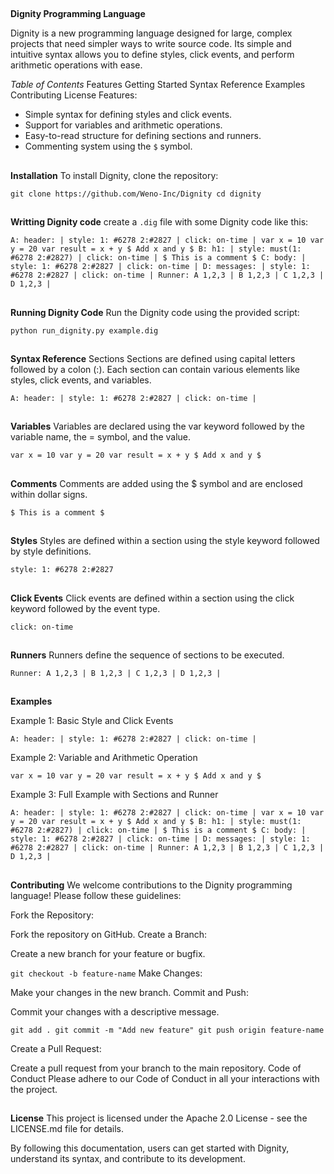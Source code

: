 ##
**Dignity Programming Language**

Dignity is a new programming language designed for large, complex projects that need simpler ways to write source code. Its simple and intuitive syntax allows you to define styles, click events, and perform arithmetic operations with ease.

*Table of Contents*
Features
Getting Started
Syntax Reference
Examples
Contributing
License
Features:
- Simple syntax for defining styles and click events.
- Support for variables and arithmetic operations.
- Easy-to-read structure for defining sections and runners.
- Commenting system using the ``$`` symbol.

##
**Installation**
To install Dignity, clone the repository:

``
git clone https://github.com/Weno-Inc/Dignity
cd dignity
``

##
**Writting Dignity code**
create a ``.dig`` file with some Dignity code like this:

``
A: header: | style: 1: #6278 2:#2827 | click: on-time |
var x = 10
var y = 20
var result = x + y $ Add x and y $
B: h1: | style: must(1: #6278 2:#2827) | click: on-time | $ This is a comment $
C: body: | style: 1: #6278 2:#2827 | click: on-time |
D: messages: | style: 1: #6278 2:#2827 | click: on-time |
Runner: A 1,2,3 | B 1,2,3 | C 1,2,3 | D 1,2,3 |
``

##
**Running Dignity Code**
Run the Dignity code using the provided script:

``
python run_dignity.py example.dig
``

##
**Syntax Reference**
Sections
Sections are defined using capital letters followed by a colon (:). Each section can contain various elements like styles, click events, and variables.

``
A: header: | style: 1: #6278 2:#2827 | click: on-time |
``

##
**Variables**
Variables are declared using the var keyword followed by the variable name, the = symbol, and the value.

``
var x = 10
var y = 20
var result = x + y $ Add x and y $
``

##
**Comments**
Comments are added using the $ symbol and are enclosed within dollar signs.

``
$ This is a comment $
``

##
**Styles**
Styles are defined within a section using the style keyword followed by style definitions.

``
style: 1: #6278 2:#2827
``

##
**Click Events**
Click events are defined within a section using the click keyword followed by the event type.

``
click: on-time
``

##
**Runners**
Runners define the sequence of sections to be executed.

``
Runner: A 1,2,3 | B 1,2,3 | C 1,2,3 | D 1,2,3 |
``

##
**Examples**

Example 1: Basic Style and Click Events

``
A: header: | style: 1: #6278 2:#2827 | click: on-time |
``

Example 2: Variable and Arithmetic Operation

``
var x = 10
var y = 20
var result = x + y $ Add x and y $
``

Example 3: Full Example with Sections and Runner

``
A: header: | style: 1: #6278 2:#2827 | click: on-time |
var x = 10
var y = 20
var result = x + y $ Add x and y $
B: h1: | style: must(1: #6278 2:#2827) | click: on-time | $ This is a comment $
C: body: | style: 1: #6278 2:#2827 | click: on-time |
D: messages: | style: 1: #6278 2:#2827 | click: on-time |
Runner: A 1,2,3 | B 1,2,3 | C 1,2,3 | D 1,2,3 |
``

##
**Contributing**
We welcome contributions to the Dignity programming language! Please follow these guidelines:

Fork the Repository:

Fork the repository on GitHub.
Create a Branch:

Create a new branch for your feature or bugfix.

``
git checkout -b feature-name
``
Make Changes:

Make your changes in the new branch.
Commit and Push:

Commit your changes with a descriptive message.

``
git add .
git commit -m "Add new feature"
git push origin feature-name
``

Create a Pull Request:

Create a pull request from your branch to the main repository.
Code of Conduct
Please adhere to our Code of Conduct in all your interactions with the project.

##
**License**
This project is licensed under the Apache 2.0 License - see the LICENSE.md file for details.

By following this documentation, users can get started with Dignity, understand its syntax, and contribute to its development.
